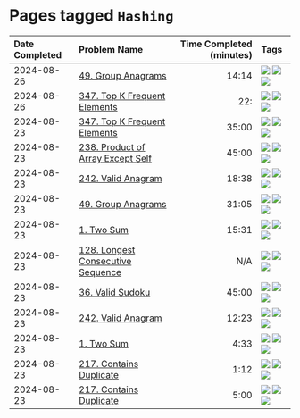 # Pages tagged `Hashing`

|Date Completed|Problem Name|Time Completed  (minutes)|Tags
|:---|:---|---:|:---|
|2024-08-26|[49. Group Anagrams](../49GroupAnagrams2.md)|14:14|[![](https://img.shields.io/badge/tag-Arrays-25a9f1)](../tags/Arrays.md) [![](https://img.shields.io/badge/tag-Hashing-a168f4)](../tags/Hashing.md) [![](https://img.shields.io/badge/tag-Medium-e2851f)](../tags/Medium.md)|
|2024-08-26|[347. Top K Frequent Elements](../347TopKFrequentElements2.md)|22:|[![](https://img.shields.io/badge/tag-Arrays-25a9f1)](../tags/Arrays.md) [![](https://img.shields.io/badge/tag-Hashing-a168f4)](../tags/Hashing.md) [![](https://img.shields.io/badge/tag-Medium-e2851f)](../tags/Medium.md)|
|2024-08-23|[347. Top K Frequent Elements](../347TopKFrequentElements1.md)|35:00|[![](https://img.shields.io/badge/tag-Arrays-25a9f1)](../tags/Arrays.md) [![](https://img.shields.io/badge/tag-Hashing-a168f4)](../tags/Hashing.md) [![](https://img.shields.io/badge/tag-Medium-e2851f)](../tags/Medium.md)|
|2024-08-23|[238. Product of Array Except Self](../238ProductOfArrayExceptSelf1.md)|45:00|[![](https://img.shields.io/badge/tag-Arrays-25a9f1)](../tags/Arrays.md) [![](https://img.shields.io/badge/tag-Hashing-a168f4)](../tags/Hashing.md) [![](https://img.shields.io/badge/tag-Medium-e2851f)](../tags/Medium.md)|
|2024-08-23|[242. Valid Anagram](../242ValidAnagram2.md)|18:38|[![](https://img.shields.io/badge/tag-Arrays-25a9f1)](../tags/Arrays.md) [![](https://img.shields.io/badge/tag-Easy-33b5de)](../tags/Easy.md) [![](https://img.shields.io/badge/tag-Hashing-a168f4)](../tags/Hashing.md)|
|2024-08-23|[49. Group Anagrams](../49GroupAnagrams1.md)|31:05|[![](https://img.shields.io/badge/tag-Arrays-25a9f1)](../tags/Arrays.md) [![](https://img.shields.io/badge/tag-Hashing-a168f4)](../tags/Hashing.md) [![](https://img.shields.io/badge/tag-Medium-e2851f)](../tags/Medium.md)|
|2024-08-23|[1. Two Sum](../1TwoSum1.md)|15:31|[![](https://img.shields.io/badge/tag-Arrays-25a9f1)](../tags/Arrays.md) [![](https://img.shields.io/badge/tag-Easy-33b5de)](../tags/Easy.md) [![](https://img.shields.io/badge/tag-Hashing-a168f4)](../tags/Hashing.md)|
|2024-08-23|[128. Longest Consecutive Sequence](../128LongestConsecutiveSequence.md)|N/A|[![](https://img.shields.io/badge/tag-Arrays-25a9f1)](../tags/Arrays.md) [![](https://img.shields.io/badge/tag-Hashing-a168f4)](../tags/Hashing.md) [![](https://img.shields.io/badge/tag-Medium-e2851f)](../tags/Medium.md)|
|2024-08-23|[36. Valid Sudoku](../36ValidSudoku1.md)|45:00|[![](https://img.shields.io/badge/tag-Arrays-25a9f1)](../tags/Arrays.md) [![](https://img.shields.io/badge/tag-Hashing-a168f4)](../tags/Hashing.md) [![](https://img.shields.io/badge/tag-Medium-e2851f)](../tags/Medium.md)|
|2024-08-23|[242. Valid Anagram](../242ValidAnagram1.md)|12:23|[![](https://img.shields.io/badge/tag-Arrays-25a9f1)](../tags/Arrays.md) [![](https://img.shields.io/badge/tag-Easy-33b5de)](../tags/Easy.md) [![](https://img.shields.io/badge/tag-Hashing-a168f4)](../tags/Hashing.md)|
|2024-08-23|[1. Two Sum](../1TwoSum2.md)|4:33|[![](https://img.shields.io/badge/tag-Arrays-25a9f1)](../tags/Arrays.md) [![](https://img.shields.io/badge/tag-Easy-33b5de)](../tags/Easy.md) [![](https://img.shields.io/badge/tag-Hashing-a168f4)](../tags/Hashing.md)|
|2024-08-23|[217. Contains Duplicate](../217ContainsDuplicate2.md)|1:12|[![](https://img.shields.io/badge/tag-Arrays-25a9f1)](../tags/Arrays.md) [![](https://img.shields.io/badge/tag-Easy-33b5de)](../tags/Easy.md) [![](https://img.shields.io/badge/tag-Hashing-a168f4)](../tags/Hashing.md)|
|2024-08-23|[217. Contains Duplicate](../217ContainsDuplicateAttempt1.md)|5:00|[![](https://img.shields.io/badge/tag-Arrays-25a9f1)](../tags/Arrays.md) [![](https://img.shields.io/badge/tag-Easy-33b5de)](../tags/Easy.md) [![](https://img.shields.io/badge/tag-Hashing-a168f4)](../tags/Hashing.md)|